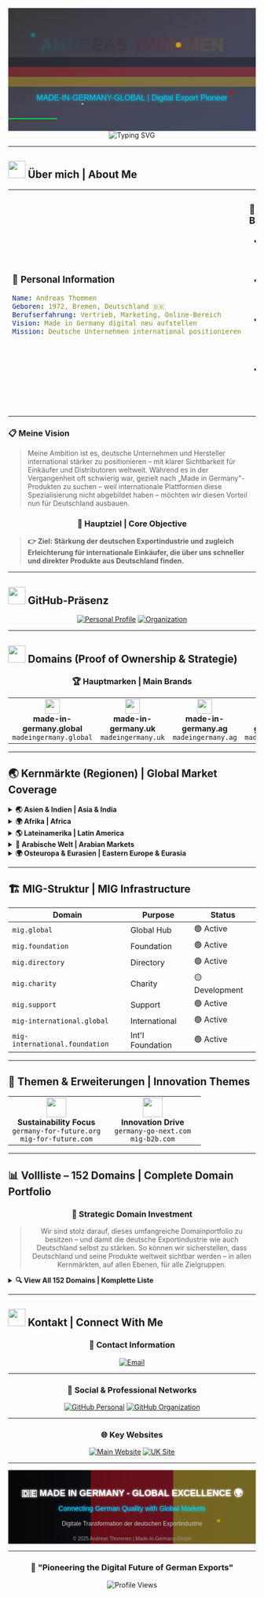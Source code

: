 <div align="center">

<!-- Animated Header -->
<svg width="100%" height="250" xmlns="http://www.w3.org/2000/svg">
  <defs>
    <linearGradient id="grad1" x1="0%" y1="0%" x2="100%" y2="0%">
      <stop offset="0%" style="stop-color:#00d4ff;stop-opacity:1" />
      <stop offset="33%" style="stop-color:#000000;stop-opacity:1" />
      <stop offset="66%" style="stop-color:#DD0000;stop-opacity:1" />
      <stop offset="100%" style="stop-color:#FFCE00;stop-opacity:1" />
    </linearGradient>
    <linearGradient id="grad2" x1="0%" y1="0%" x2="100%" y2="100%">
      <stop offset="0%" style="stop-color:#0a0a0a;stop-opacity:1" />
      <stop offset="50%" style="stop-color:#1a1a2e;stop-opacity:1" />
      <stop offset="100%" style="stop-color:#16213e;stop-opacity:1" />
    </linearGradient>
    <filter id="glow">
      <feGaussianBlur stdDeviation="3" result="coloredBlur"/>
      <feMerge> 
        <feMergeNode in="coloredBlur"/>
        <feMergeNode in="SourceGraphic"/>
      </feMerge>
    </filter>
  </defs>
  
  <!-- Animated Background -->
  <rect width="100%" height="100%" fill="url(#grad2)">
    <animate attributeName="opacity" values="0.8;1;0.8" dur="4s" repeatCount="indefinite"/>
  </rect>
  
  <!-- Floating Particles -->
  <circle cx="10%" cy="20%" r="4" fill="#00d4ff" opacity="0.8" filter="url(#glow)">
    <animate attributeName="cy" values="20%;80%;20%" dur="6s" repeatCount="indefinite"/>
    <animate attributeName="opacity" values="0.3;1;0.3" dur="3s" repeatCount="indefinite"/>
  </circle>
  <circle cx="90%" cy="70%" r="3" fill="#DD0000" opacity="0.9" filter="url(#glow)">
    <animate attributeName="cy" values="70%;20%;70%" dur="7s" repeatCount="indefinite"/>
  </circle>
  <circle cx="70%" cy="30%" r="5" fill="#FFCE00" opacity="0.7" filter="url(#glow)">
    <animate attributeName="cx" values="70%;20%;70%" dur="8s" repeatCount="indefinite"/>
  </circle>
  <circle cx="30%" cy="80%" r="2" fill="#ffffff" opacity="0.6">
    <animate attributeName="cy" values="80%;30%;80%" dur="5s" repeatCount="indefinite"/>
  </circle>
  
  <!-- German Flag Stripes Animation -->
  <rect x="0%" y="40%" width="100%" height="8%" fill="#000000" opacity="0.3">
    <animate attributeName="opacity" values="0.3;0.8;0.3" dur="4s" repeatCount="indefinite"/>
  </rect>
  <rect x="0%" y="48%" width="100%" height="8%" fill="#DD0000" opacity="0.3">
    <animate attributeName="opacity" values="0.3;0.8;0.3" dur="4s" repeatCount="indefinite" begin="1s"/>
  </rect>
  <rect x="0%" y="56%" width="100%" height="8%" fill="#FFCE00" opacity="0.3">
    <animate attributeName="opacity" values="0.3;0.8;0.3" dur="4s" repeatCount="indefinite" begin="2s"/>
  </rect>
  
  <!-- Main Title -->
  <text x="50%" y="35%" text-anchor="middle" fill="url(#grad1)" font-family="Orbitron, Arial, sans-serif" font-size="36" font-weight="bold" filter="url(#glow)">
    <animate attributeName="opacity" values="0;1;0.9;1" dur="3s" repeatCount="indefinite"/>
    ANDREAS THOMMEN
  </text>
  
  <!-- Subtitle -->
  <text x="50%" y="75%" text-anchor="middle" fill="#00d4ff" font-family="Orbitron, Arial, sans-serif" font-size="16" opacity="0.9" filter="url(#glow)">
    MADE-IN-GERMANY-GLOBAL | Digital Export Pioneer
  </text>
  
  <!-- Animated Scanning Line -->
  <line x1="0%" y1="90%" x2="100%" y2="90%" stroke="#00ff41" stroke-width="2" opacity="0.8">
    <animate attributeName="stroke-dasharray" values="0,2000;2000,0;0,2000" dur="4s" repeatCount="indefinite"/>
  </line>
  
  <!-- Cyber Grid Pattern -->
  <defs>
    <pattern id="grid" width="20" height="20" patternUnits="userSpaceOnUse">
      <path d="M 20 0 L 0 0 0 20" fill="none" stroke="#00d4ff" stroke-width="0.5" opacity="0.3"/>
    </pattern>
  </defs>
  <rect width="100%" height="100%" fill="url(#grid)">
    <animate attributeName="opacity" values="0.1;0.3;0.1" dur="5s" repeatCount="indefinite"/>
  </rect>
</svg>

</div>

<!-- Typing Animation Effect -->
<div align="center">
<img src="https://readme-typing-svg.herokuapp.com?font=Orbitron&size=28&duration=3000&pause=1000&color=00D4FF&center=true&vCenter=true&multiline=true&width=900&height=120&lines=🚀+Revolutionizing+German+Exports+Globally;🌍+Connecting+Made+in+Germany+Worldwide;💡+Digital+Pioneer+%7C+Export+Strategist;🎯+Strengthening+German+Export+Industry" alt="Typing SVG" />
</div>

---

## <img src="https://raw.githubusercontent.com/Tarikul-Islam-Anik/Animated-Fluent-Emojis/master/Emojis/People%20with%20professions/Man%20Technologist%20Light%20Skin%20Tone.png" width="35" height="35" /> **Über mich | About Me**

<table>
<tr>
<td width="50%">

### 🎯 **Personal Information**
```yaml
Name: Andreas Thommen
Geboren: 1972, Bremen, Deutschland 🇩🇪
Berufserfahrung: Vertrieb, Marketing, Online-Bereich
Vision: Made in Germany digital neu aufstellen
Mission: Deutsche Unternehmen international positionieren
```

</td>
<td width="50%">

### 💼 **Professional Background**
- 🎯 **Vertrieb & Marketing** - Langjährige Erfahrung
- 🌐 **Online-Bereich** - Digitale Transformation  
- 🚀 **Export Development** - Internationale Expansion
- 🏭 **German Manufacturing** - Industrielle Vernetzung

</td>
</tr>
</table>

### 📋 **Meine Vision**

> Meine Ambition ist es, deutsche Unternehmen und Hersteller international stärker zu positionieren – mit klarer Sichtbarkeit für Einkäufer und Distributoren weltweit. Während es in der Vergangenheit oft schwierig war, gezielt nach „Made in Germany"-Produkten zu suchen – weil internationale Plattformen diese Spezialisierung nicht abgebildet haben – möchten wir diesen Vorteil nun für Deutschland ausbauen.

<div align="center">

### 🎯 **Hauptziel | Core Objective**

</div>

> **👉 Ziel: Stärkung der deutschen Exportindustrie und zugleich Erleichterung für internationale Einkäufer, die über uns schneller und direkter Produkte aus Deutschland finden.**

---

## <img src="https://raw.githubusercontent.com/Tarikul-Islam-Anik/Animated-Fluent-Emojis/master/Emojis/Objects/Desktop%20Computer.png" width="35" height="35" /> **GitHub-Präsenz**

<div align="center">

[![Personal Profile](https://img.shields.io/badge/👤_Persönliches_Profil-made--in--germany--global-blue?style=for-the-badge&logo=github&logoColor=white)](https://github.com/made-in-germany-global)
[![Organization](https://img.shields.io/badge/🏢_Organisation-made--in--germany--international-green?style=for-the-badge&logo=github&logoColor=white)](https://github.com/made-in-germany-international)

</div>

---

## <img src="https://raw.githubusercontent.com/Tarikul-Islam-Anik/Animated-Fluent-Emojis/master/Emojis/Objects/Globe%20Showing%20Europe-Africa.png" width="35" height="35" /> **Domains (Proof of Ownership & Strategie)**

<div align="center">

### 🏆 **Hauptmarken | Main Brands**

</div>

<table align="center">
<tr>
<td align="center" width="25%">
<img src="https://raw.githubusercontent.com/Tarikul-Islam-Anik/Animated-Fluent-Emojis/master/Emojis/Objects/Globe%20Showing%20Europe-Africa.png" width="30"><br>
<b>made-in-germany.global</b><br>
<code>madeingermany.global</code>
</td>
<td align="center" width="25%">
<img src="https://raw.githubusercontent.com/Tarikul-Islam-Anik/Animated-Fluent-Emojis/master/Emojis/Flags/Flag%20United%20Kingdom.png" width="30"><br>
<b>made-in-germany.uk</b><br>
<code>madeingermany.uk</code>
</td>
<td align="center" width="25%">
<img src="https://raw.githubusercontent.com/Tarikul-Islam-Anik/Animated-Fluent-Emojis/master/Emojis/Objects/Office%20Building.png" width="30"><br>
<b>made-in-germany.ag</b><br>
<code>madeingermany.ag</code>
</td>
<td align="center" width="25%">
<img src="https://raw.githubusercontent.com/Tarikul-Islam-Anik/Animated-Fluent-Emojis/master/Emojis/Objects/Classical%20Building.png" width="30"><br>
<b>made-in-germany.foundation</b><br>
<code>madeingermany.foundation</code>
</td>
</tr>
</table>

---

## 🌏 **Kernmärkte (Regionen) | Global Market Coverage**

<details>
<summary><b>🌏 Asien & Indien | Asia & India</b></summary>

<table>
<tr>
<td width="50%">

**Primary Domains:**
- 🇦🇪 `made-in-germany.asia`
- 🇮🇳 `made-in-germany.com.in`
- 🇨🇳 `made-in-germany-china.com`

</td>
<td width="50%">

**Additional Coverage:**
- 🇻🇳 `made-in-germany-vietnam.com`
- 🇮🇳 `madeingermany.in`

</td>
</tr>
</table>

</details>

<details>
<summary><b>🌍 Afrika | Africa</b></summary>

```
🌍 made-in-germany-africa.com
🌍 made-in-germany.afrika
```

</details>

<details>
<summary><b>🌎 Lateinamerika | Latin America</b></summary>

```
🌎 made-in-germany.lat
```

</details>

<details>
<summary><b>🕌 Arabische Welt | Arabian Markets</b></summary>

<table>
<tr>
<td width="50%">

**Primary Markets:**
- 🇦🇪 `made-in-germany-arabia.com`
- 🇸🇦 `made-in-germany-arab.com`

</td>
<td width="50%">

**Extended Coverage:**
- 🕌 `madeingermanyarabia.com`

</td>
</tr>
</table>

</details>

<details>
<summary><b>🌍 Osteuropa & Eurasien | Eastern Europe & Eurasia</b></summary>

```
🇷🇺 made-in-germany-russia.com
🇹🇷 made-in-germany-turkey.com
```

</details>

---

## 🏗️ **MIG-Struktur | MIG Infrastructure**

<div align="center">

| **Domain** | **Purpose** | **Status** |
|------------|-------------|------------|
| `mig.global` | Global Hub | 🟢 Active |
| `mig.foundation` | Foundation | 🟢 Active |
| `mig.directory` | Directory | 🟢 Active |
| `mig.charity` | Charity | 🟡 Development |
| `mig.support` | Support | 🟢 Active |
| `mig-international.global` | International | 🟢 Active |
| `mig-international.foundation` | Int'l Foundation | 🟢 Active |

</div>

---

## 🚀 **Themen & Erweiterungen | Innovation Themes**

<table align="center">
<tr>
<td align="center" width="50%">
<img src="https://raw.githubusercontent.com/Tarikul-Islam-Anik/Animated-Fluent-Emojis/master/Emojis/Animals/Seedling.png" width="40"><br>
<b>Sustainability Focus</b><br>
<code>germany-for-future.org</code><br>
<code>mig-for-future.com</code>
</td>
<td align="center" width="50%">
<img src="https://raw.githubusercontent.com/Tarikul-Islam-Anik/Animated-Fluent-Emojis/master/Emojis/Objects/Rocket.png" width="40"><br>
<b>Innovation Drive</b><br>
<code>germany-go-next.com</code><br>
<code>mig-b2b.com</code>
</td>
</tr>
</table>

---

## 📊 **Vollliste – 152 Domains | Complete Domain Portfolio**

<div align="center">

### 🎯 **Strategic Domain Investment**

> Wir sind stolz darauf, dieses umfangreiche Domainportfolio zu besitzen – und damit die deutsche Exportindustrie wie auch Deutschland selbst zu stärken. So können wir sicherstellen, dass Deutschland und seine Produkte weltweit sichtbar werden – in allen Kernmärkten, auf allen Ebenen, für alle Zielgruppen.

</div>

<details>
<summary><b>🔍 View All 152 Domains | Komplette Liste</b></summary>

<div align="left">
<code>
germany-for-future.com, germany-for-future.org, germany-go-next.com, germanyforfuture.com, germanyforfuture.org, germanygonext.com, import-made-in-germany.com, m-i-g.international, made-in-african.info, made-in-america.info, made-in-asia.info, made-in-australia.info, made-in-cn.info, made-in-egypt.info, made-in-europeanunion.info, made-in-german.com, made-in-german.info, made-in-german.online, made-in-germany-africa.com, made-in-germany-arab.com, made-in-germany-arabia.com, made-in-germany-auto.com, made-in-germany-car.com, made-in-germany-china.com, made-in-germany-first.com, made-in-germany-project.international, made-in-germany-projekt.international, made-in-germany-russia.com, made-in-germany-turkey.com, made-in-germany-vietnam.com, made-in-germany.academy, made-in-germany.ae, made-in-germany.ag, made-in-germany.asia, made-in-germany.autos, made-in-germany.business, made-in-germany.co, made-in-germany.co.in, made-in-germany.co.uk, made-in-germany.com.in, made-in-germany.directory, made-in-germany.earth, made-in-germany.foundation, made-in-germany.global, made-in-germany.group, made-in-germany.guide, made-in-germany.homes, made-in-germany.lat, made-in-germany.my, made-in-germany.network, made-in-germany.nexus, made-in-germany.solutions, made-in-germany.support, made-in-germany.tech, made-in-germany.trade, made-in-germany.uk, made-in-germany.vip, made-in-germany.wiki, made-in-germany.world, made-in-india.info, made-in-russian.info, made-in-turkey.info, made-in-vn.info, madeingermany.academy, madeingermany.ae, madeingermany.ag, madeingermany.asia, madeingermany.autos, madeingermany.digital, madeingermany.directory, madeingermany.earth, madeingermany.foundation, madeingermany.global, madeingermany.group, madeingermany.guide, madeingermany.homes, madeingermany.in, madeingermany.international, madeingermany.lat, madeingermany.network, madeingermany.nexus, madeingermany.solutions, madeingermany.support, madeingermany.tech, madeingermany.uk, madeingermany.wiki, madeingermanyarab.com, madeingermanyarabia.com, madeingermanyauto.com, madeingermanycar.com, madeingermanychina.com, madeingermanyfirst.com, mig-administration.com, mig-b2b.com, mig-b2b.info, mig-b2b.online, mig-for-future.com, mig-for-future.info, mig-for-future.online, mig-global.ae, mig-international.academy, mig-international.ae, mig-international.ag, mig-international.asia, mig-international.ch, mig-international.directory, mig-international.eu, mig-international.foundation, mig-international.global, mig-international.in, mig-international.lat, mig-international.org, mig-international.uk, mig-international.us, mig-iternational.directory, mig-support.com, mig-support.info, mig-support.online, mig.auction, mig.autos, mig.boats, mig.business.in, mig.cash, mig.charity, mig.contact, mig.deals, mig.direct, mig.directory, mig.foundation, mig.global, mig.lat, mig.skin, migadministration.com, migadministration.info, migadministration.online, migb2b.com, migb2b.info, migb2b.online, migforfuture.com, migforfuture.info, migforfuture.online, migglobal.ae, miginternational.academy, miginternational.asia, miginternational.directory, miginternational.eu, miginternational.foundation, miginternational.global, miginternational.in, miginternational.lat, miginternational.uk, miginternational.us
</code>
</div>

</details>

---

## <img src="https://raw.githubusercontent.com/Tarikul-Islam-Anik/Animated-Fluent-Emojis/master/Emojis/Objects/Mobile%20Phone%20with%20Arrow.png" width="35" height="35" /> **Kontakt | Connect With Me**

<div align="center">

### 📧 **Contact Information**

[![Email](https://img.shields.io/badge/📧_Kontakt-andreas.trommen@made--in--germany.global-red?style=for-the-badge&logo=gmail&logoColor=white)](mailto:andreas.trommen@made-in-germany.global)

---

### 🔗 **Social & Professional Networks**

[![GitHub Personal](https://img.shields.io/badge/GitHub_Personal-made--in--germany--global-black?style=for-the-badge&logo=github&logoColor=white)](https://github.com/made-in-germany-global)
[![GitHub Organization](https://img.shields.io/badge/GitHub_Org-made--in--germany--international-darkgreen?style=for-the-badge&logo=github&logoColor=white)](https://github.com/made-in-germany-international)

---

### 🌐 **Key Websites**

[![Main Website](https://img.shields.io/badge/🌍_Main_Site-made--in--germany.global-blue?style=for-the-badge&logo=internetexplorer&logoColor=white)](https://made-in-germany.global)
[![UK Site](https://img.shields.io/badge/🇬🇧_UK_Site-made--in--germany.uk-red?style=for-the-badge&logo=internetexplorer&logoColor=white)](https://made-in-germany.uk)

</div>

---

<div align="center">

<!-- Animated Footer -->
<svg width="100%" height="150" xmlns="http://www.w3.org/2000/svg">
  <defs>
    <linearGradient id="footerGrad" x1="0%" y1="0%" x2="100%" y2="0%">
      <stop offset="0%" style="stop-color:#0a0a0a;stop-opacity:1" />
      <stop offset="50%" style="stop-color:#1a1a2e;stop-opacity:1" />
      <stop offset="100%" style="stop-color:#16213e;stop-opacity:1" />
    </linearGradient>
    <filter id="footerGlow">
      <feGaussianBlur stdDeviation="2" result="coloredBlur"/>
      <feMerge> 
        <feMergeNode in="coloredBlur"/>
        <feMergeNode in="SourceGraphic"/>
      </feMerge>
    </filter>
  </defs>
  
  <!-- Background -->
  <rect width="100%" height="100%" fill="url(#footerGrad)"/>
  
  <!-- Animated German Flag Colors -->
  <rect x="0%" y="0%" width="33.33%" height="100%" fill="#000000" opacity="0.4">
    <animate attributeName="opacity" values="0.4;0.7;0.4" dur="4s" repeatCount="indefinite"/>
  </rect>
  <rect x="33.33%" y="0%" width="33.33%" height="100%" fill="#DD0000" opacity="0.4">
    <animate attributeName="opacity" values="0.4;0.7;0.4" dur="4s" repeatCount="indefinite" begin="1.3s"/>
  </rect>
  <rect x="66.66%" y="0%" width="33.34%" height="100%" fill="#FFCE00" opacity="0.4">
    <animate attributeName="opacity" values="0.4;0.7;0.4" dur="4s" repeatCount="indefinite" begin="2.6s"/>
  </rect>
  
  <!-- Floating Elements -->
  <circle cx="15%" cy="30%" r="2" fill="#00d4ff" opacity="0.6" filter="url(#footerGlow)">
    <animate attributeName="cy" values="30%;70%;30%" dur="6s" repeatCount="indefinite"/>
  </circle>
  <circle cx="85%" cy="70%" r="3" fill="#FFCE00" opacity="0.5" filter="url(#footerGlow)">
    <animate attributeName="cy" values="70%;30%;70%" dur="7s" repeatCount="indefinite"/>
  </circle>
  
  <!-- Footer Text -->
  <text x="50%" y="35%" text-anchor="middle" fill="#ffffff" font-family="Orbitron, Arial, sans-serif" font-size="18" font-weight="bold" filter="url(#footerGlow)">
    🇩🇪 MADE IN GERMANY - GLOBAL EXCELLENCE 🌍
  </text>
  
  <text x="50%" y="55%" text-anchor="middle" fill="#00d4ff" font-family="Orbitron, Arial, sans-serif" font-size="14" filter="url(#footerGlow)">
    Connecting German Quality with Global Markets
  </text>
  
  <text x="50%" y="75%" text-anchor="middle" fill="#cccccc" font-family="Arial, sans-serif" font-size="12">
    Digitale Transformation der deutschen Exportindustrie
  </text>
  
  <text x="50%" y="95%" text-anchor="middle" fill="#999999" font-family="Arial, sans-serif" font-size="10">
    © 2025 Andreas Thommen | Made-In-Germany-Global
  </text>
  
  <!-- Animated Scanning Line -->
  <line x1="10%" y1="110%" x2="90%" y2="110%" stroke="#00ff41" stroke-width="1" opacity="0.6">
    <animate attributeName="stroke-dasharray" values="0,1000;1000,0;0,1000" dur="5s" repeatCount="indefinite"/>
  </line>
</svg>

---

### 🚀 **"Pioneering the Digital Future of German Exports"**

<img src="https://komarev.com/ghpvc/?username=made-in-germany-global&label=Profile%20Views&color=0e75b6&style=flat" alt="Profile Views" />

</div>
